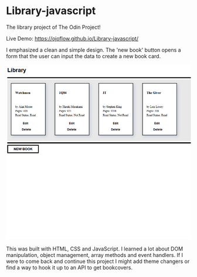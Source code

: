 # Library-javascript
The library project of The Odin Project!

Live Demo: https://ojoflow.github.io/Library-javascript/

I emphasized a clean and simple design. The 'new book' button opens a form that the user can input the data to create a new book card.

![](preview.PNG)
 

This was built with HTML, CSS and JavaScript. I learned a lot about DOM manipulation, object management, array methods and event handlers. If I were to
come back and continue this project I might add theme changers or find a way to hook it up to an API to get bookcovers.
